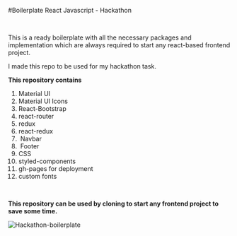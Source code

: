 #Boilerplate React Javascript - Hackathon

<p><br></p>
<p>This is a ready boilerplate with all the necessary packages and implementation which are always required to start any react-based frontend project.&nbsp;</p>
<p>I made this repo to be used for my hackathon task.&nbsp;</p>
<p><strong>This repository contains</strong></p>
<ol>
    <li>Material UI</li>
    <li>Material UI Icons</li>
    <li>React-Bootstrap</li>
    <li>react-router</li>
    <li>redux</li>
    <li>react-redux</li>
    <li>&nbsp;Navbar</li>
    <li>&nbsp;Footer</li>
    <li>CSS</li>
    <li>styled-components</li>
    <li>gh-pages for deployment</li>
    <li>custom fonts</li>
</ol>
<p><br></p>
<p><strong>This repository can be used by cloning to start any frontend project to save some time.</strong></p>

![Hackathon-boilerplate](https://user-images.githubusercontent.com/54082156/182902574-402b033c-9fce-4d80-9dfe-422b406b689e.png)
